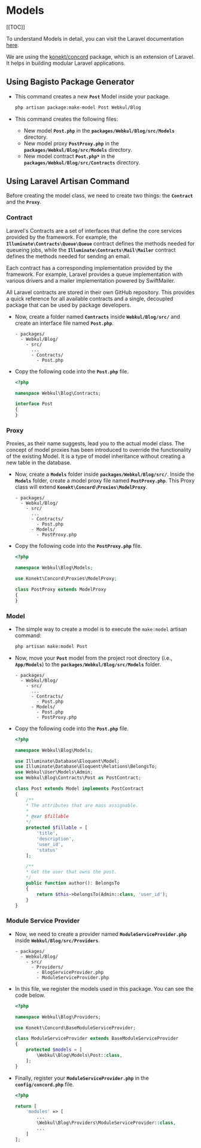 # Models

[[TOC]]

To understand Models in detail, you can visit the Laravel documentation [here](https://laravel.com/docs/10.x/eloquent).

We are using the [konekt/concord](https://packagist.org/packages/konekt/concord) package, which is an extension of Laravel. It helps in building modular Laravel applications.

## Using Bagisto Package Generator

- This command creates a new **`Post`** Model inside your package.

  ```sh
  php artisan package:make-model Post Webkul/Blog
  ```

- This command creates the following files:
  - New model **`Post.php`** in the **`packages/Webkul/Blog/src/Models`** directory.
  - New model proxy **`PostProxy.php`** in the **`packages/Webkul/Blog/src/Models`** directory.
  - New model contract **`Post.php*`** in the **`packages/Webkul/Blog/src/Contracts`** directory.

## Using Laravel Artisan Command

Before creating the model class, we need to create two things: the **`Contract`** and the **`Proxy`**.

### Contract

Laravel's Contracts are a set of interfaces that define the core services provided by the framework. For example, the **`Illuminate\Contracts\Queue\Queue`** contract defines the methods needed for queueing jobs, while the **`Illuminate\Contracts\Mail\Mailer`** contract defines the methods needed for sending an email.

Each contract has a corresponding implementation provided by the framework. For example, Laravel provides a queue implementation with various drivers and a mailer implementation powered by SwiftMailer.

All Laravel contracts are stored in their own GitHub repository. This provides a quick reference for all available contracts and a single, decoupled package that can be used by package developers.

- Now, create a folder named **`Contracts`** inside **`Webkul/Blog/src/`** and create an interface file named **`Post.php`**.

  ```
  - packages/
    - Webkul/Blog/
      - src/
        ...
        - Contracts/
          - Post.php
  ```

- Copy the following code into the **`Post.php`** file.

  ```php
  <?php

  namespace Webkul\Blog\Contracts;

  interface Post
  {
  }
  ```

### Proxy

Proxies, as their name suggests, lead you to the actual model class. The concept of model proxies has been introduced to override the functionality of the existing Model. It is a type of model inheritance without creating a new table in the database.

- Now, create a **`Models`** folder inside **`packages/Webkul/Blog/src/`**. Inside the **`Models`** folder, create a model proxy file named **`PostProxy.php`**. This Proxy class will extend **`Konekt\Concord\Proxies\ModelProxy`**.

  ```
  - packages/
    - Webkul/Blog/
      - src/
        ...
        - Contracts/
          - Post.php
        - Models/
          - PostProxy.php
  ```

- Copy the following code into the **`PostProxy.php`** file.

  ```php
  <?php

  namespace Webkul\Blog\Models;

  use Konekt\Concord\Proxies\ModelProxy;

  class PostProxy extends ModelProxy
  {
  }
  ```

### Model

- The simple way to create a model is to execute the `make:model` artisan command:

  ```sh
  php artisan make:model Post
  ```

- Now, move your **`Post`** model from the project root directory (i.e., **`App/Models`**) to the **`packages/Webkul/Blog/src/Models`** folder.

  ```
  - packages/
    - Webkul/Blog/
      - src/
        ...
        - Contracts/
          - Post.php
        - Models/
          - Post.php
          - PostProxy.php
  ```

- Copy the following code into the **`Post.php`** file.

  ```php
  <?php

  namespace Webkul\Blog\Models;

  use Illuminate\Database\Eloquent\Model;
  use Illuminate\Database\Eloquent\Relations\BelongsTo;
  use Webkul\User\Models\Admin;
  use Webkul\Blog\Contracts\Post as PostContract;

  class Post extends Model implements PostContract
  {
      /**
      * The attributes that are mass assignable.
      *
      * @var $fillable
      */
      protected $fillable = [
          'title',
          'description',
          'user_id',
          'status'
      ];

      /**
      * Get the user that owns the post.
      */
      public function author(): BelongsTo
      {
          return $this->belongsTo(Admin::class, 'user_id');
      }
  }
  ```

### Module Service Provider

- Now, we need to create a provider named **`ModuleServiceProvider.php`** inside **`Webkul/Blog/src/Providers`**.

  ```
  - packages/
    - Webkul/Blog/
      - src/
        - Providers/
          - BlogServiceProvider.php
          - ModuleServiceProvider.php
  ```

- In this file, we register the models used in this package. You can see the code below.

  ```php
  <?php

  namespace Webkul\Blog\Providers;

  use Konekt\Concord\BaseModuleServiceProvider;

  class ModuleServiceProvider extends BaseModuleServiceProvider
  {
      protected $models = [
          \Webkul\Blog\Models\Post::class,
      ];
  }
  ```

- Finally, register your **`ModuleServiceProvider.php`** in the **`config/concord.php`** file.

  ```php
  <?php

  return [
      'modules' => [
          ...
          \Webkul\Blog\Providers\ModuleServiceProvider::class,
          ...
      ]
  ];
  ```